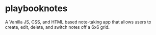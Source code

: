 # playbooknotes

<p> A Vanilla JS, CSS, and HTML based note-taking app that allows users to create, edit, delete, and switch notes off a 6x6 grid.</p>
